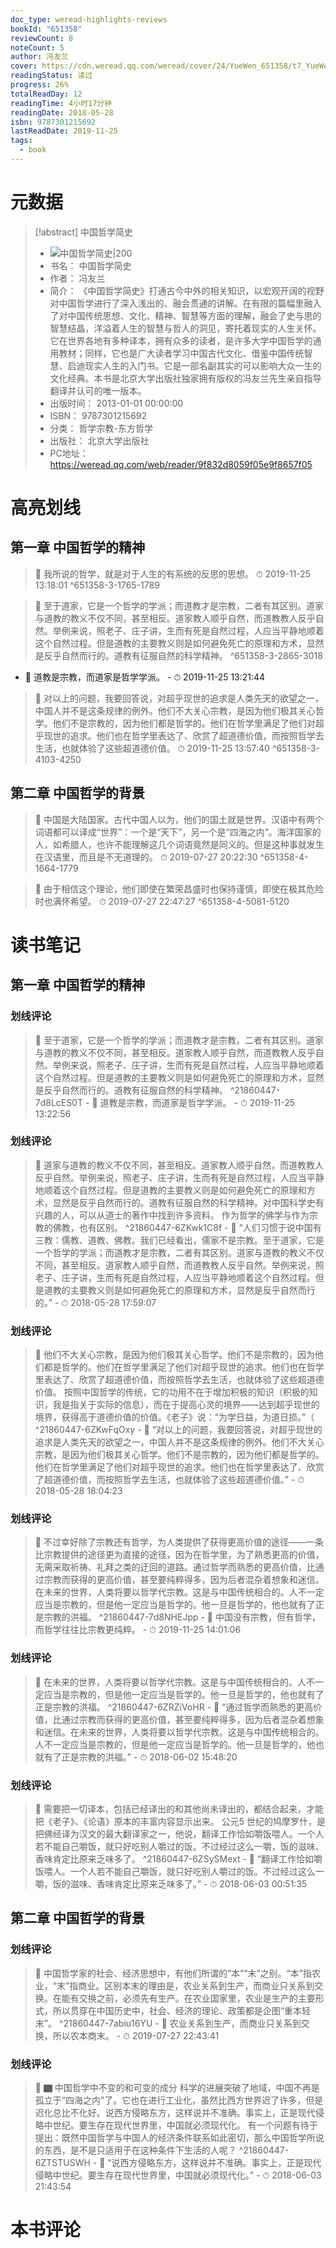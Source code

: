 ```yaml
---
doc_type: weread-highlights-reviews
bookId: "651358"
reviewCount: 8
noteCount: 5
author: 冯友兰
cover: https://cdn.weread.qq.com/weread/cover/24/YueWen_651358/t7_YueWen_651358.jpg
readingStatus: 读过
progress: 26%
totalReadDay: 12
readingTime: 4小时17分钟
readingDate: 2018-05-28
isbn: 9787301215692
lastReadDate: 2019-11-25
tags:
  - book
---
```

# 元数据
> [!abstract] 中国哲学简史
> - ![ 中国哲学简史|200](https://cdn.weread.qq.com/weread/cover/24/YueWen_651358/t7_YueWen_651358.jpg)
> - 书名： 中国哲学简史
> - 作者： 冯友兰
> - 简介： 《中国哲学简史》打通古今中外的相关知识，以宏观开阔的视野对中国哲学进行了深入浅出的、融会贯通的讲解。在有限的篇幅里融入了对中国传统思想、文化、精神、智慧等方面的理解，融会了史与思的智慧结晶，洋溢着人生的智慧与哲人的洞见，寄托着现实的人生关怀。它在世界各地有多种译本，拥有众多的读者，是许多大学中国哲学的通用教材；同样，它也是广大读者学习中国古代文化、借鉴中国传统智慧、启迪现实人生的入门书。它是一部名副其实的可以影响大众一生的文化经典。本书是北京大学出版社独家拥有版权的冯友兰先生亲自指导翻译并认可的唯一版本。
> - 出版时间： 2013-01-01 00:00:00
> - ISBN： 9787301215692
> - 分类： 哲学宗教-东方哲学
> - 出版社： 北京大学出版社
> - PC地址：https://weread.qq.com/web/reader/9f832d8059f05e9f8657f05

# 高亮划线

## 第一章 中国哲学的精神

> 📌 我所说的哲学，就是对于人生的有系统的反思的思想。 
> ⏱ 2019-11-25 13:18:01 ^651358-3-1765-1789

> 📌 至于道家，它是一个哲学的学派；而道教才是宗教，二者有其区别。道家与道教的教义不仅不同，甚至相反。道家教人顺乎自然，而道教教人反乎自然。举例来说，照老子、庄子讲，生而有死是自然过程，人应当平静地顺着这个自然过程。但是道教的主要教义则是如何避免死亡的原理和方术，显然是反乎自然而行的。道教有征服自然的科学精神。 ^651358-3-2865-3018
- 💭 道教是宗教，而道家是哲学学派。 - ⏱ 2019-11-25 13:21:44 

> 📌 对以上的问题，我要回答说，对超乎现世的追求是人类先天的欲望之一，中国人并不是这条规律的例外。他们不大关心宗教，是因为他们极其关心哲学。他们不是宗教的，因为他们都是哲学的。他们在哲学里满足了他们对超乎现世的追求。他们也在哲学里表达了、欣赏了超道德价值，而按照哲学去生活，也就体验了这些超道德价值。 
> ⏱ 2019-11-25 13:57:40 ^651358-3-4103-4250

## 第二章 中国哲学的背景

> 📌 中国是大陆国家。古代中国人以为，他们的国土就是世界。汉语中有两个词语都可以译成“世界”：一个是“天下”，另一个是“四海之内”。海洋国家的人，如希腊人，也许不能理解这几个词语竟然是同义的。但是这种事就发生在汉语里，而且是不无道理的。 
> ⏱ 2019-07-27 20:22:30 ^651358-4-1664-1779

> 📌 由于相信这个理论，他们即使在繁荣昌盛时也保持谨慎，即使在极其危险时也满怀希望。 
> ⏱ 2019-07-27 22:47:27 ^651358-4-5081-5120

# 读书笔记

## 第一章 中国哲学的精神

### 划线评论
> 📌 至于道家，它是一个哲学的学派；而道教才是宗教，二者有其区别。道家与道教的教义不仅不同，甚至相反。道家教人顺乎自然，而道教教人反乎自然。举例来说，照老子、庄子讲，生而有死是自然过程，人应当平静地顺着这个自然过程。但是道教的主要教义则是如何避免死亡的原理和方术，显然是反乎自然而行的。道教有征服自然的科学精神。  ^21860447-7d8LcES0T
    - 💭 道教是宗教，而道家是哲学学派。
    - ⏱ 2019-11-25 13:22:56

### 划线评论
> 📌 道家与道教的教义不仅不同，甚至相反。道家教人顺乎自然，而道教教人反乎自然。举例来说，照老子、庄子讲，生而有死是自然过程，人应当平静地顺着这个自然过程。但是道教的主要教义则是如何避免死亡的原理和方术，显然是反乎自然而行的。道教有征服自然的科学精神。对中国科学史有兴趣的人，可以从道士的著作中找到许多资料。
作为哲学的佛学与作为宗教的佛教，也有区别。  ^21860447-6ZKwk1C8f
    - 💭 “人们习惯于说中国有三教：儒教、道教、佛教。我们已经看出，儒家不是宗教。至于道家，它是一个哲学的学派；而道教才是宗教，二者有其区别。道家与道教的教义不仅不同，甚至相反。道家教人顺乎自然，而道教教人反乎自然。举例来说，照老子、庄子讲，生而有死是自然过程，人应当平静地顺着这个自然过程。但是道教的主要教义则是如何避免死亡的原理和方术，显然是反乎自然而行的。”
    - ⏱ 2018-05-28 17:59:07

### 划线评论
> 📌 他们不大关心宗教，是因为他们极其关心哲学。他们不是宗教的，因为他们都是哲学的。他们在哲学里满足了他们对超乎现世的追求。他们也在哲学里表达了、欣赏了超道德价值，而按照哲学去生活，也就体验了这些超道德价值。
按照中国哲学的传统，它的功用不在于增加积极的知识（积极的知识，我是指关于实际的信息），而在于提高心灵的境界——达到超乎现世的境界，获得高于道德价值的价值。《老子》说：“为学日益，为道日损。”（  ^21860447-6ZKwFqOxy
    - 💭 “对以上的问题，我要回答说，对超乎现世的追求是人类先天的欲望之一，中国人并不是这条规律的例外。他们不大关心宗教，是因为他们极其关心哲学。他们不是宗教的，因为他们都是哲学的。他们在哲学里满足了他们对超乎现世的追求。他们也在哲学里表达了、欣赏了超道德价值，而按照哲学去生活，也就体验了这些超道德价值。”
    - ⏱ 2018-05-28 18:04:23

### 划线评论
> 📌 不过幸好除了宗教还有哲学，为人类提供了获得更高价值的途径——一条比宗教提供的途径更为直接的途径，因为在哲学里，为了熟悉更高的价值，无需采取祈祷、礼拜之类的迂回的道路。通过哲学而熟悉的更高价值，比通过宗教而获得的更高价值，甚至要纯粹得多，因为后者混杂着想象和迷信。在未来的世界，人类将要以哲学代宗教。这是与中国传统相合的。人不一定应当是宗教的，但是他一定应当是哲学的。他一旦是哲学的，他也就有了正是宗教的洪福。  ^21860447-7d8NHEJpp
    - 💭 中国没有宗教，但有哲学，而哲学往往比宗教更纯粹。
    - ⏱ 2019-11-25 14:01:06

### 划线评论
> 📌 在未来的世界，人类将要以哲学代宗教。这是与中国传统相合的。人不一定应当是宗教的，但是他一定应当是哲学的。他一旦是哲学的，他也就有了正是宗教的洪福。  ^21860447-6ZRZiVoHR
    - 💭 “通过哲学而熟悉的更高价值，比通过宗教而获得的更高价值，甚至要纯粹得多，因为后者混杂着想象和迷信。在未来的世界，人类将要以哲学代宗教。这是与中国传统相合的。人不一定应当是宗教的，但是他一定应当是哲学的。他一旦是哲学的，他也就有了正是宗教的洪福。”
    - ⏱ 2018-06-02 15:48:20

### 划线评论
> 📌 需要把一切译本，包括已经译出的和其他尚未译出的，都结合起来，才能把《老子》、《论语》原本的丰富内容显示出来。
公元5 世纪的鸠摩罗什，是把佛经译为汉文的最大翻译家之一，他说，翻译工作恰如嚼饭喂人。一个人若不能自己嚼饭，就只好吃别人嚼过的饭。不过经过这么一嚼，饭的滋味、香味肯定比原来乏味多了。  ^21860447-6ZSySMext
    - 💭 “翻译工作恰如嚼饭喂人。一个人若不能自己嚼饭，就只好吃别人嚼过的饭。不过经过这么一嚼，饭的滋味、香味肯定比原来乏味多了。”
    - ⏱ 2018-06-03 00:51:35
   
## 第二章 中国哲学的背景

### 划线评论
> 📌 中国哲学家的社会、经济思想中，有他们所谓的“本”“末”之别。“本”指农业，“末”指商业。区别本末的理由是，农业关系到生产，而商业只关系到交换。在能有交换之前，必须先有生产。在农业国家里，农业是生产的主要形式，所以贯穿在中国历史中，社会、经济的理论、政策都是企图“重本轻末”。  ^21860447-7abiu16YU
    - 💭 农业关系到生产，而商业只关系到交换，所以农本商末。
    - ⏱ 2019-07-27 22:43:41

### 划线评论
> 📌 ▇ 中国哲学中不变的和可变的成分
科学的进展突破了地域，中国不再是孤立于“四海之内”了。它也在进行工业化，虽然比西方世界迟了许多，但是迟化总比不化好。说西方侵略东方，这样说并不准确。事实上，正是现代侵略中世纪。要生存在现代世界里，中国就必须现代化。
有一个问题有待于提出：既然中国哲学与中国人的经济条件联系如此密切，那么中国哲学所说的东西，是不是只适用于在这种条件下生活的人呢？  ^21860447-6ZTSTUSWH
    - 💭 “说西方侵略东方，这样说并不准确。事实上，正是现代侵略中世纪。要生存在现代世界里，中国就必须现代化。”
    - ⏱ 2018-06-03 21:43:54
   
# 本书评论

